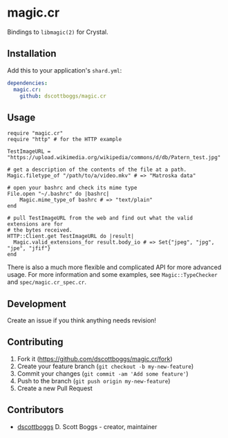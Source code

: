 # magic.cr

Bindings to `libmagic(2)` for Crystal.

## Installation

Add this to your application's `shard.yml`:

```yaml
dependencies:
  magic.cr:
    github: dscottboggs/magic.cr
```

## Usage

```crystal
require "magic.cr"
require "http" # for the HTTP example

TestImageURL = "https://upload.wikimedia.org/wikipedia/commons/d/db/Patern_test.jpg"

# get a description of the contents of the file at a path.
Magic.filetype_of "/path/to/a/video.mkv" # => "Matroska data"

# open your bashrc and check its mime type
File.open "~/.bashrc" do |bashrc|
    Magic.mime_type_of bashrc # => "text/plain"
end

# pull TestImageURL from the web and find out what the valid extensions are for
# the bytes received.
HTTP::Client.get TestImageURL do |result|
  Magic.valid_extensions_for result.body_io # => Set{"jpeg", "jpg", "jpe", "jfif"}
end
```

There is also a much more flexible and complicated API for more advanced usage.
For more information and some examples, see `Magic::TypeChecker` and
`spec/magic.cr_spec.cr`.

## Development

Create an issue if you think anything needs revision!

## Contributing

1. Fork it (<https://github.com/dscottboggs/magic.cr/fork>)
2. Create your feature branch (`git checkout -b my-new-feature`)
3. Commit your changes (`git commit -am 'Add some feature'`)
4. Push to the branch (`git push origin my-new-feature`)
5. Create a new Pull Request

## Contributors

- [dscottboggs](https://github.com/dscottboggs) D. Scott Boggs - creator, maintainer
